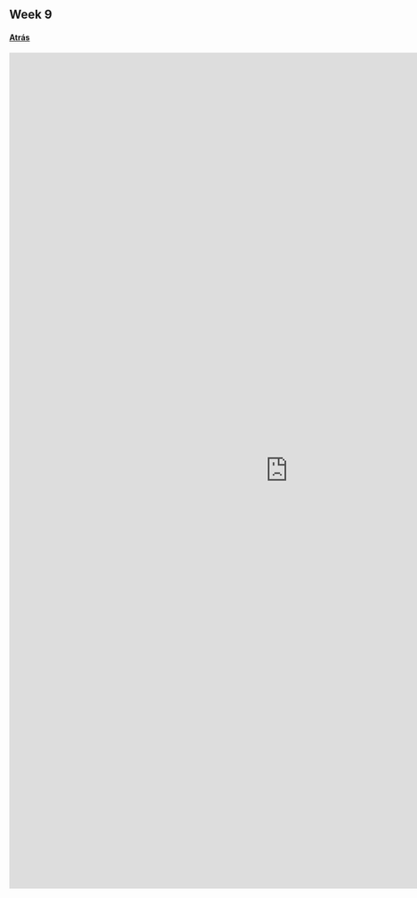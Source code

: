## Week 9

#### [Atrás](https://lpinilla.github.io/infovis/makeovermonday/tree.html)

<iframe seamless  frameborder="0" src="https://public.tableau.com/profile/lpinilla#!/vizhome/tp_datos_personales/Dashboard1?publish=yes&amp;:origin=viz_share_link&amp;:showVizHome=no&amp;:embed=yes&amp;:display_count=yes"" width="1000" height="1500"></iframe>  

